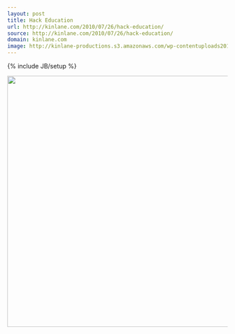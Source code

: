 ```yaml
---
layout: post
title: Hack Education
url: http://kinlane.com/2010/07/26/hack-education/
source: http://kinlane.com/2010/07/26/hack-education/
domain: kinlane.com
image: http://kinlane-productions.s3.amazonaws.com/wp-contentuploads201007gargoyletechnotext1.jpg
---
```

{% include JB/setup %}<p>
     <a href="http://www.hackeducation.com/"
        target="_blank"><img class="alignnone"
          title="Hack Education"
          src="http://kinlane-productions.s3.amazonaws.com/wp-contentuploads201007gargoyletechnotext1.jpg"
          alt=""
          width="575" /></a>
</p>